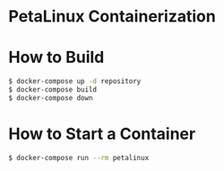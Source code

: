 # PetaLinux Containerization

# How to Build

```sh
$ docker-compose up -d repository
$ docker-compose build
$ docker-compose down
```

# How to Start a Container

```sh
$ docker-compose run --rm petalinux
```
